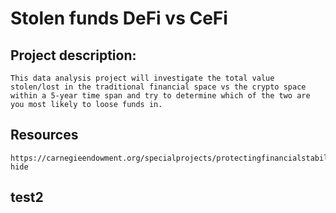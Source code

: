 # Stolen funds DeFi vs CeFi


## Project description:
    This data analysis project will investigate the total value stolen/lost in the traditional financial space vs the crypto space within a 5-year time span and try to determine which of the two are you most likely to loose funds in.


## Resources
    https://carnegieendowment.org/specialprojects/protectingfinancialstability/timeline#click-hide

## test2

    